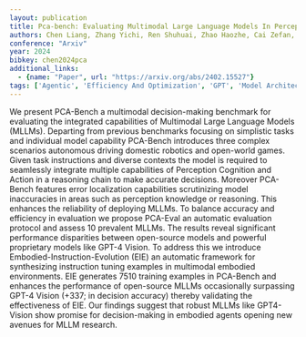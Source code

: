 ```yaml
---
layout: publication
title: Pca-bench: Evaluating Multimodal Large Language Models In Perception-cognition-action Chain
authors: Chen Liang, Zhang Yichi, Ren Shuhuai, Zhao Haozhe, Cai Zefan, Wang Yuchi, Wang Peiyi, Meng Xiangdi, Liu Tianyu, Chang Baobao
conference: "Arxiv"
year: 2024
bibkey: chen2024pca
additional_links:
  - {name: "Paper", url: "https://arxiv.org/abs/2402.15527"}
tags: ['Agentic', 'Efficiency And Optimization', 'GPT', 'Model Architecture', 'Multimodal Models', 'Reinforcement Learning', 'Tools', 'Training Techniques']
---
```

We present PCA-Bench a multimodal decision-making benchmark for evaluating the integrated capabilities of Multimodal Large Language Models (MLLMs). Departing from previous benchmarks focusing on simplistic tasks and individual model capability PCA-Bench introduces three complex scenarios autonomous driving domestic robotics and open-world games. Given task instructions and diverse contexts the model is required to seamlessly integrate multiple capabilities of Perception Cognition and Action in a reasoning chain to make accurate decisions. Moreover PCA-Bench features error localization capabilities scrutinizing model inaccuracies in areas such as perception knowledge or reasoning. This enhances the reliability of deploying MLLMs. To balance accuracy and efficiency in evaluation we propose PCA-Eval an automatic evaluation protocol and assess 10 prevalent MLLMs. The results reveal significant performance disparities between open-source models and powerful proprietary models like GPT-4 Vision. To address this we introduce Embodied-Instruction-Evolution (EIE) an automatic framework for synthesizing instruction tuning examples in multimodal embodied environments. EIE generates 7510 training examples in PCA-Bench and enhances the performance of open-source MLLMs occasionally surpassing GPT-4 Vision (+337; in decision accuracy) thereby validating the effectiveness of EIE. Our findings suggest that robust MLLMs like GPT4-Vision show promise for decision-making in embodied agents opening new avenues for MLLM research.
